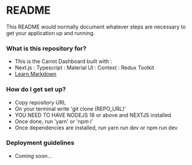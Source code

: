 # README

This README would normally document whatever steps are necessary to get your application up and running.

### What is this repository for?

- This is the Carrot Dashboard built with :
- Next.js : Typescript : Material UI : Context : Redux Toolkit
- [Learn Markdown](https://bitbucket.org/tutorials/markdowndemo)

### How do I get set up?

- Copy repository URL
- On your terminal write 'git clone (REPO_URL)'
- YOU NEED TO HAVE NODEJS 18 or above and NEXTJS installed
- Once done, run 'yarn' or 'npm i'
- Once dependencies are installed, run yarn run dev or npm run dev

### Deployment guidelines

- Coming soon...
